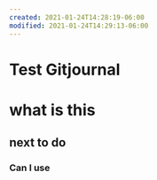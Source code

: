 ```yaml
---
created: 2021-01-24T14:28:19-06:00
modified: 2021-01-24T14:29:13-06:00
---
```


# Test Gitjournal

# what is this
## next to do 
### Can I use